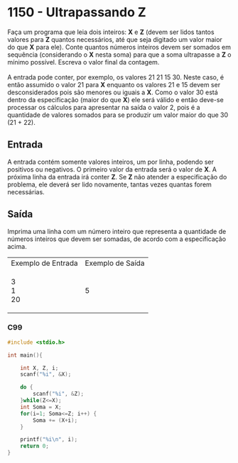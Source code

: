 <html>
  <body style="padding: 10px 0px">
    <div class="header">
      <h1>1150 - Ultrapassando Z</h1>
      <div class="problem">
        <div class="description">
          <p>
            Faça um programa que leia dois inteiros: <strong>X</strong> e
            <strong>Z</strong> (devem ser lidos tantos valores para
            <strong>Z</strong> quantos necessários, até que seja digitado um
            valor maior do que <strong>X</strong> para ele). Conte quantos
            números inteiros devem ser somados em sequência (considerando o
            <strong>X</strong> nesta soma) para que a soma ultrapasse a
            <strong>Z</strong> o mínimo possível. Escreva o valor final da
            contagem. <br />
            <br />
            A entrada pode conter, por exemplo, os valores 21 21 15 30. Neste
            caso, é então assumido o valor 21 para <strong>X</strong> enquanto
            os valores 21 e 15 devem ser desconsiderados pois são menores ou
            iguais a <strong>X</strong>. Como o valor 30 está dentro da
            especificação (maior do que <strong>X</strong>) ele será válido e
            então deve-se processar os cálculos para apresentar na saída o valor
            2, pois é a quantidade de valores somados para se produzir um valor
            maior do que 30 (21 + 22).
          </p>
        </div>
        <h2>Entrada</h2>
        <div class="input">
          <p>
            A entrada contém somente valores inteiros, um por linha, podendo ser
            positivos ou negativos. O primeiro valor da entrada será o valor de
            <strong>X</strong>. A próxima linha da entrada irá conter
            <strong>Z</strong>. Se <strong>Z</strong> não atender a
            especificação do problema, ele deverá ser lido novamente, tantas
            vezes quantas forem necessárias.
          </p>
        </div>
        <h2>Saída</h2>
        <div class="output">
          <p>
            Imprima uma linha com um número inteiro que representa a quantidade
            de números inteiros que devem ser somadas, de acordo com a
            especificação acima.
          </p>
        </div>
        <div class="both"></div>
        <table>
          <tbody>
            <tr>
              <td>Exemplo de Entrada</td>
              <td>Exemplo de Saída</td>
            </tr>
            <tr>
              <td class="division">
                <p>
                  3<br />
                  1<br />
                  20
                </p>
              </td>
              <td>
                <p>5</p>
              </td>
            </tr>
          </tbody>
        </table>
      </div>
    </div>
  </body>
</html>

### C99

```c
#include <stdio.h>

int main(){

	int X, Z, i;
	scanf("%i", &X);

	do {
		scanf("%i", &Z);
	}while(Z<=X);
	int Soma = X;
	for(i=1; Soma<=Z; i++) {
		Soma += (X+i);
	}

	printf("%i\n", i);
	return 0;
}
```
